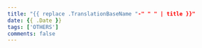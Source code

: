 ```yaml
---
title: "{{ replace .TranslationBaseName "-" " " | title }}"
date: {{ .Date }}
tags: ['OTHERS']
comments: false
---
```


